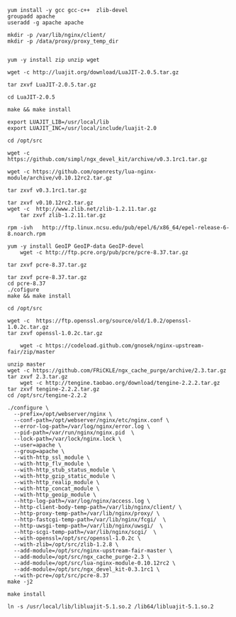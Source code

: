 	yum install -y gcc gcc-c++  zlib-devel
	groupadd apache
	useradd -g apache apache
	
	mkdir -p /var/lib/nginx/client/
	mkdir -p /data/proxy/proxy_temp_dir


    yum -y install zip unzip wget
	
	wget -c http://luajit.org/download/LuaJIT-2.0.5.tar.gz
	
	tar zxvf LuaJIT-2.0.5.tar.gz
	
	cd LuaJIT-2.0.5
	
	make && make install
	
	export LUAJIT_LIB=/usr/local/lib
	export LUAJIT_INC=/usr/local/include/luajit-2.0
		
	cd /opt/src
	
	wget -c https://github.com/simpl/ngx_devel_kit/archive/v0.3.1rc1.tar.gz
	
	wget -c https://github.com/openresty/lua-nginx-module/archive/v0.10.12rc2.tar.gz
	
	tar zxvf v0.3.1rc1.tar.gz
	
	tar zxvf v0.10.12rc2.tar.gz
	wget -c  http://www.zlib.net/zlib-1.2.11.tar.gz
        tar zxvf zlib-1.2.11.tar.gz
	
	rpm -ivh   http://ftp.linux.ncsu.edu/pub/epel/6/x86_64/epel-release-6-8.noarch.rpm

    yum -y install GeoIP GeoIP-data GeoIP-devel
        wget -c http://ftp.pcre.org/pub/pcre/pcre-8.37.tar.gz
	
	tar zxvf pcre-8.37.tar.gz
	
	tar zxvf pcre-8.37.tar.gz
	cd pcre-8.37
	./cofigure
	make && make install
	
	cd /opt/src
	
	wget -c  https://ftp.openssl.org/source/old/1.0.2/openssl-1.0.2c.tar.gz
	tar zxvf openssl-1.0.2c.tar.gz
	
        wget -c https://codeload.github.com/gnosek/nginx-upstream-fair/zip/master
	
	unzip master
	wget -c https://github.com/FRiCKLE/ngx_cache_purge/archive/2.3.tar.gz
	tar zxvf 2.3.tar.gz
        wget -c http://tengine.taobao.org/download/tengine-2.2.2.tar.gz
	tar zxvf tengine-2.2.2.tar.gz
	cd /opt/src/tengine-2.2.2
	
	./configure \
	  --prefix=/opt/webserver/nginx \
	  --conf-path=/opt/webserver/nginx/etc/nginx.conf \
	  --error-log-path=/var/log/nginx/error.log \
	  --pid-path=/var/run/nginx/nginx.pid  \
	  --lock-path=/var/lock/nginx.lock \
	  --user=apache \
	  --group=apache \
	  --with-http_ssl_module \
	  --with-http_flv_module \
	  --with-http_stub_status_module \
	  --with-http_gzip_static_module \
	  --with-http_realip_module \
	  --with-http_concat_module \
	  --with-http_geoip_module \
	  --http-log-path=/var/log/nginx/access.log \
	  --http-client-body-temp-path=/var/lib/nginx/client/ \
	  --http-proxy-temp-path=/var/lib/nginx/proxy/ \
	  --http-fastcgi-temp-path=/var/lib/nginx/fcgi/  \
	  --http-uwsgi-temp-path=/var/lib/nginx/uwsgi/  \
	  --http-scgi-temp-path=/var/lib/nginx/scgi/  \
	  --with-openssl=/opt/src/openssl-1.0.2c \
	  --with-zlib=/opt/src/zlib-1.2.8 \
	  --add-module=/opt/src/nginx-upstream-fair-master \
	  --add-module=/opt/src/ngx_cache_purge-2.3 \
	  --add-module=/opt/src/lua-nginx-module-0.10.12rc2 \
	  --add-module=/opt/src/ngx_devel_kit-0.3.1rc1 \
	  --with-pcre=/opt/src/pcre-8.37
	make -j2

    make install
	
	ln -s /usr/local/lib/libluajit-5.1.so.2 /lib64/libluajit-5.1.so.2
